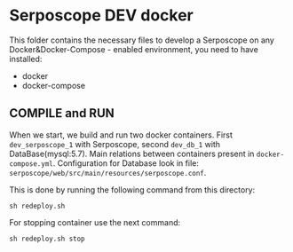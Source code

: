 # Serposcope DEV docker

This folder contains the necessary files to develop a Serposcope on any Docker&Docker-Compose - enabled environment, you need to have installed:
* docker
* docker-compose



## COMPILE and RUN
When we start, we build and run two docker containers. First `dev_serposcope_1` with Serposcope, second `dev_db_1` with DataBase(mysql:5.7). Main relations between containers present in `docker-compose.yml`.
Configuration for Database look in file: `serposcope/web/src/main/resources/serposcope.conf`.

This is done by running the following command from this directory:

```sh redeploy.sh```

For stopping container use the next command:

```sh redeploy.sh stop```